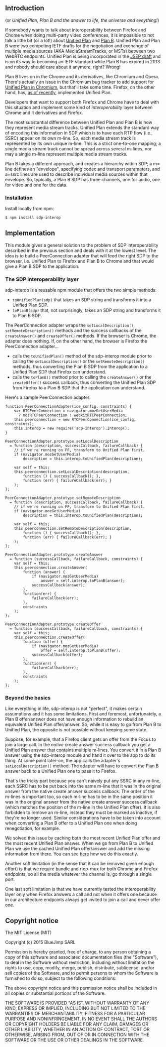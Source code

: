## Introduction

(or _Unified Plan, Plan B and the answer to life, the universe and eveything!_)

If somebody wants to talk about interoperability between Firefox and Chome when
doing multi-party video conferences, it is impossible to not talk a little bit
(or a lot!) about [Unified
Plan](https://tools.ietf.org/html/draft-roach-mmusic-unified-plan-00) and [Plan
B](https://tools.ietf.org/html/draft-uberti-rtcweb-plan-00). Unified Plan and
Plan B were two competing IETF drafts for the negotiation and exchange of
multiple media sources (AKA MediaStreamTracks, or MSTs) between two WebRTC
endpoints. Unified Plan is being incorporated in the [JSEP
draft](https://tools.ietf.org/html/draft-ietf-rtcweb-jsep-09) and is on its way
to becoming an IETF standard while Plan B has expired in 2013 and nobody should
care about it anymore, right? Wrong!

Plan B lives on in the Chrome and its derivatives, like Chromium and Opera.
There's actually an issue in the Chromium bug tracker to add support for
[Unified Plan in
Chromium](https://code.google.com/p/chromium/issues/detail?id=465349), but
that'll take some time. Firefox, on the other hand, has, [as of
recently](https://hacks.mozilla.org/2015/03/webrtc-in-firefox-38-multistream-and-renegotiation/),
implemented Unified Plan.

Developers that want to support both Firefox and Chrome have to deal with this
situation and implement some kind of _interoperability_ layer between Chrome and
it derivatives and Firefox.

The most substantial difference between Unified Plan and Plan B is how they
represent media stream tracks. Unified Plan extends the standard way of
encoding this information in SDP which is to have each RTP flow (i.e., SSRC)
appear on its own m-line. So, each media stream track is represented by its own
unique m-line.  This is a strict one-to-one mapping; a single media stream
track cannot be spread across several m-lines, nor may a single m-line
represent multiple media stream tracks.

Plan B takes a different approach, and creates a hierarchy within SDP; a m=
line defines an "envelope", specifying codec and transport parameters, and
a=ssrc lines are used to describe individual media sources within that
envelope. So, typically, a Plan B SDP has three channels, one for audio, one
for video and one for the data.

### Installation

Install locally from npm:

```bash
$ npm install sdp-interop
```

## Implementation

This module gives a general solution to the problem of SDP interoperability
described in the previous section and deals with it at the lowest level. The idea
is to build a PeerConnection adapter that will feed the right SDP to the browser,
i.e. Unified Plan to Firefox and Plan B to Chrome and that would give a Plan B SDP
to the application.

### The SDP interoperability layer

sdp-interop is a reusable npm module that offers the two simple methods:

* `toUnifiedPlan(sdp)` that takes an SDP string and transforms it into a
  Unified Plan SDP.
* `toPlanB(sdp)` that, not surprisingly, takes an SDP string and transforms it
  to Plan B SDP.

The PeerConnection adapter wraps the `setLocalDescription()`,
`setRemoteDescription()` methods and the success callbacks of the
`createAnswer()` and `createOffer()` methods. If the browser is Chrome, the
adapter does nothing. If, on the other hand, the browser is Firefox the
PeerConnection adapter...

* calls the `toUnifiedPlan()` method of the sdp-interop module prior to calling
  the `setLocalDescription()` or the `setRemoteDescription()` methods, thus
  converting the Plan B SDP from the application to a Unified Plan SDP that
  Firefox can understand.
* calls the `toPlanB()` method prior to calling the `createAnswer()` or the
  `createOffer()` success callback, thus converting the Unified Plan SDP from
  Firefox to a Plan B SDP that the application can understand.

Here's a sample PeerConnection adapter:

    function PeerConnectionAdapter(ice_config, constraints) {
        var RTCPeerConnection = navigator.mozGetUserMedia
          ? mozRTCPeerConnection : webkitRTCPeerConnection;
        this.peerconnection = new RTCPeerConnection(ice_config, constraints);
        this.interop = new require('sdp-interop').Interop();
    }

    PeerConnectionAdapter.prototype.setLocalDescription
      = function (description, successCallback, failureCallback) {
        // if we're running on FF, transform to Unified Plan first.
        if (navigator.mozGetUserMedia)
            description = this.interop.toUnifiedPlan(description);

        var self = this;
        this.peerconnection.setLocalDescription(description,
            function () { successCallback(); },
            function (err) { failureCallback(err); }
        );
    };

    PeerConnectionAdapter.prototype.setRemoteDescription
      = function (description, successCallback, failureCallback) {
        // if we're running on FF, transform to Unified Plan first.
        if (navigator.mozGetUserMedia)
            description = this.interop.toUnifiedPlan(description);

        var self = this;
        this.peerconnection.setRemoteDescription(description,
            function () { successCallback(); },
            function (err) { failureCallback(err); }
        );
    };

    PeerConnectionAdapter.prototype.createAnswer
      = function (successCallback, failureCallback, constraints) {
        var self = this;
        this.peerconnection.createAnswer(
            function (answer) {
                if (navigator.mozGetUserMedia)
                    answer = self.interop.toPlanB(answer);
                successCallback(answer);
            },
            function(err) {
                failureCallback(err);
            },
            constraints
        );
    };

    PeerConnectionAdapter.prototype.createOffer
      = function (successCallback, failureCallback, constraints) {
        var self = this;
        this.peerconnection.createOffer(
            function (offer) {
                if (navigator.mozGetUserMedia)
                    offer = self.interop.toPlanB(offer);
                successCallback(offer);
            },
            function(err) {
                failureCallback(err);
            },
            constraints
        );
    };


### Beyond the basics

Like everything in life, sdp-interop is not "perfect", it makes certain
assumptions and it has some limitations. First and foremost, unfortunately, a
Plan B offer/answer does not have enough information to rebuild an equivalent
Unified Plan offer/answer. So, while it is easy to go from Plan B to Unified
Plan, the opposite is not possible without keeping some state.

Suppose, for example, that a Firefox client gets an offer from the Focus to
join a large call. In the _native_ create answer success callback you get a
Unified Plan answer that contains multiple m-lines. You convert it in a Plan B
answer using the sdp-interop module and hand it over to the app to do its
thing. At some point later-on, the app calls the adapter's
`setLocalDescription()` method. The adapter will have to convert the Plan B
answer back to a Unified Plan one to pass it to Firefox.

That's the tricky part because you can't naively put any SSRC in any m-line,
each SSRC has to be put back into the same m-line that it was in the original
answer from the native create answer success callback. The order of the m-lines
is important too, so each m-line has to be in the same position it was in the
original answer from the native create answer success callback (which matches
the position of the m-line in the Unified Plan offer). It is also forbidden to
remove an m-line, instead they must be marked as inactive, if they're no longer
used.  Similar considerations have to be taken into account when converting a
Plan B offer to a Unified Plan one when doing renegotiation, for example.

We solved this issue by caching both the most recent Unified Plan offer and the
most recent Unified Plan answer. When we go from Plan B to Unified Plan we use
the cached Unified Plan offer/answer and add the missing information from
there. You can see
[here](https://github.com/jitsi/sdp-interop/blob/d4569a12875a7180004726633793430eccd7f47b/lib/interop.js#L175)
how we do this exactly.

Another soft limitation (in the sense that it can be removed given enough
effort) is that we require bundle and rtcp-mux for both Chrome and Firefox
endpoints, so all the media whatever the channel is, go through a single port.

One last soft limitation is that we have currently tested the interoperability
layer only when Firefox answers a call and not when it offers one because in
our architecture endpoints always get invited to join a call and never offer
one.

## Copyright notice

The MIT License (MIT)

Copyright (c) 2015 BlueJimp SARL

Permission is hereby granted, free of charge, to any person obtaining a copy of
this software and associated documentation files (the "Software"), to deal in
the Software without restriction, including without limitation the rights to
use, copy, modify, merge, publish, distribute, sublicense, and/or sell copies of
the Software, and to permit persons to whom the Software is furnished to do so,
subject to the following conditions:

The above copyright notice and this permission notice shall be included in all
copies or substantial portions of the Software.

THE SOFTWARE IS PROVIDED "AS IS", WITHOUT WARRANTY OF ANY KIND, EXPRESS OR
IMPLIED, INCLUDING BUT NOT LIMITED TO THE WARRANTIES OF MERCHANTABILITY, FITNESS
FOR A PARTICULAR PURPOSE AND NONINFRINGEMENT. IN NO EVENT SHALL THE AUTHORS OR
COPYRIGHT HOLDERS BE LIABLE FOR ANY CLAIM, DAMAGES OR OTHER LIABILITY, WHETHER
IN AN ACTION OF CONTRACT, TORT OR OTHERWISE, ARISING FROM, OUT OF OR IN
CONNECTION WITH THE SOFTWARE OR THE USE OR OTHER DEALINGS IN THE SOFTWARE.
